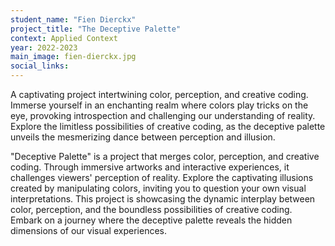 ```yaml
---
student_name: "Fien Dierckx"
project_title: "The Deceptive Palette"
context: Applied Context
year: 2022-2023
main_image: fien-dierckx.jpg
social_links:
---
```

A captivating project intertwining color, perception, and creative coding. Immerse yourself in an enchanting realm where colors play tricks on the eye, provoking introspection and challenging our understanding of reality. Explore the limitless possibilities of creative coding, as the deceptive palette unveils the mesmerizing dance between perception and illusion.

"Deceptive Palette" is a project that merges color, perception, and creative coding. Through immersive artworks and interactive experiences, it challenges viewers' perception of reality. Explore the captivating illusions created by manipulating colors, inviting you to question your own visual interpretations. This project is showcasing the dynamic interplay between color, perception, and the boundless possibilities of creative coding. Embark on a journey where the deceptive palette reveals the hidden dimensions of our visual experiences.
